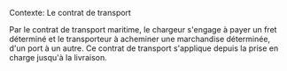 Contexte: Le contrat de transport

Par le contrat de transport maritime, le chargeur s'engage à payer un fret déterminé et le transporteur à acheminer une marchandise déterminée, d'un port à un autre. Ce contrat de transport s'applique depuis la prise en charge jusqu'à la livraison.